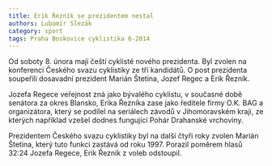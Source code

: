 ```yaml
---
title: Erik Řezník se prezidentem nestal
authors: Lubomír Slezák
category: sport
tags: Praha Boskovice cyklistika 6-2014
---
```


Od soboty 8. února mají čeští cyklisté nového prezidenta. Byl zvolen na konferenci Českého svazu cyklistiky ze tří kandidátů. O post prezidenta soupeřili dosavadní prezident Marián Štetina, Jozef Regec a Erik Řezník.

Jozefa Regece veřejnost zná jako bývalého cyklistu, v současné době senátora za okres Blansko, Erika Řezníka zase jako ředitele firmy O.K. BAG a organizátora, který se podílel na seriálech závodů v Jihomoravském kraji, ze kterých například vzešel dodnes fungující Pohár Drahanské vrchoviny.

Prezidentem Českého svazu cyklistiky byl na další čtyři roky zvolen Marián Štetina, který tuto funkci zastává od roku 1997. Porazil poměrem hlasů 32:24 Jozefa Regece, Erik Řezník z voleb odstoupil.